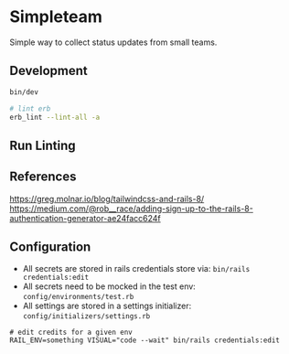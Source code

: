 # Simpleteam

Simple way to collect status updates from small teams.

## Development

```zsh
bin/dev

# lint erb
erb_lint --lint-all -a
```

## Run Linting

## References

https://greg.molnar.io/blog/tailwindcss-and-rails-8/
https://medium.com/@rob__race/adding-sign-up-to-the-rails-8-authentication-generator-ae24facc624f

## Configuration

- All secrets are stored in rails credentials store via: `bin/rails credentials:edit`
- All secrets need to be mocked in the test env: `config/environments/test.rb`
- All settings are stored in a settings initializer: `config/initializers/settings.rb`

```
# edit credits for a given env
RAIL_ENV=something VISUAL="code --wait" bin/rails credentials:edit
```
